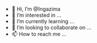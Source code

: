 - 👋 Hi, I’m @Ingazima
- 👀 I’m interested in ...
- 🌱 I’m currently learning ...
- 💞️ I’m looking to collaborate on ...
- 📫 How to reach me ...

<!---
Ingazima/Ingazima is a ✨ special ✨ repository because its `README.md` (this file) appears on your GitHub profile.
You can click the Preview link to take a look at your changes.
--->
